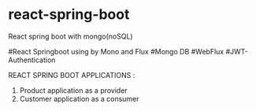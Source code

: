 # react-spring-boot
React spring boot with mongo(noSQL)

#React Springboot using by Mono and Flux
#Mongo DB
#WebFlux
#JWT- Authentication

REACT SPRING BOOT APPLICATIONS :
1. Product application as a provider 
2. Customer application as a consumer 


